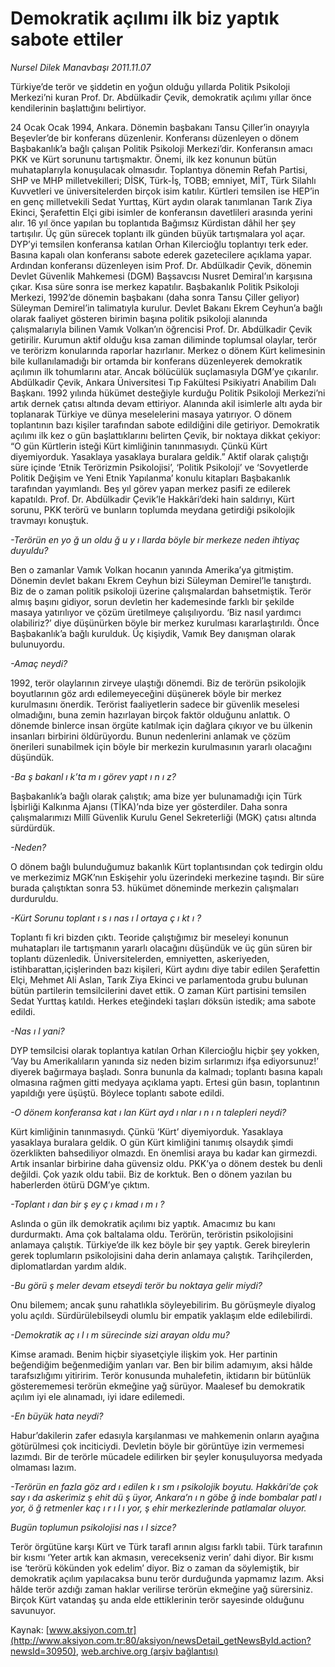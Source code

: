 # Demokratik açılımı ilk biz yaptık sabote ettiler

*Nursel Dilek Manavbaşı 2011.11.07*

<font class="agenda2NewsSpot">
 Türkiye’de terör ve şiddetin en yoğun olduğu yıllarda Politik Psikoloji Merkezi’ni kuran Prof. Dr. Abdülkadir Çevik, demokratik açılımı yıllar önce kendilerinin başlattığını belirtiyor.
</font>
<font class="newsDetail">
 <p>
  24 Ocak Ocak 1994, Ankara. Dönemin başbakanı Tansu Çiller’in onayıyla Beşevler’de bir konferans düzenlenir. Konferansı düzenleyen o dönem Başbakanlık’a bağlı çalışan Politik Psikoloji Merkezi’dir. Konferansın amacı PKK ve Kürt sorununu tartışmaktır. Önemi, ilk kez konunun bütün muhataplarıyla konuşulacak olmasıdır. Toplantıya dönemin Refah Partisi, SHP ve MHP milletvekilleri; DİSK, Türk-İş, TOBB; emniyet, MİT, Türk Silahlı Kuvvetleri ve üniversitelerden birçok isim katılır. Kürtleri temsilen ise HEP’in en genç milletvekili Sedat Yurttaş, Kürt aydın olarak tanımlanan Tarık Ziya Ekinci, Şerafettin Elçi gibi isimler de konferansın davetlileri arasında yerini alır. 16 yıl önce yapılan bu toplantıda Bağımsız Kürdistan dâhil her şey tartışılır. Üç gün sürecek toplantı ilk günden büyük tartışmalara yol açar. DYP’yi temsilen konferansa katılan Orhan Kilercioğlu toplantıyı terk eder. Basına kapalı olan konferansı sabote ederek gazetecilere açıklama yapar. Ardından konferansı düzenleyen isim Prof. Dr. Abdülkadir Çevik, dönemin Devlet Güvenlik Mahkemesi (DGM) Başsavcısı Nusret Demiral’ın karşısına çıkar. Kısa süre sonra ise merkez kapatılır. Başbakanlık Politik Psikoloji Merkezi, 1992’de dönemin başbakanı (daha sonra Tansu Çiller geliyor) Süleyman Demirel’in talimatıyla kurulur. Devlet Bakanı Ekrem Ceyhun’a bağlı olarak faaliyet gösteren birimin başına politik psikoloji alanında çalışmalarıyla bilinen Vamık Volkan’ın öğrencisi Prof. Dr. Abdülkadir Çevik getirilir. Kurumun aktif olduğu kısa zaman diliminde toplumsal olaylar, terör ve terörizm konularında raporlar hazırlanır. Merkez o dönem Kürt kelimesinin bile kullanılamadığı bir ortamda bir konferans düzenleyerek demokratik açılımın ilk tohumlarını atar. Ancak bölücülük suçlamasıyla DGM’ye çıkarılır. Abdülkadir Çevik, Ankara Üniversitesi Tıp Fakültesi Psikiyatri Anabilim Dalı Başkanı. 1992 yılında hükümet desteğiyle kurduğu Politik Psikoloji Merkezi’ni artık dernek çatısı altında devam ettiriyor. Alanında akil isimlerle altı ayda bir toplanarak Türkiye ve dünya meselelerini masaya yatırıyor. O dönem toplantının bazı kişiler tarafından sabote edildiğini dile getiriyor. Demokratik açılımı ilk kez o gün başlattıklarını belirten Çevik, bir noktaya dikkat çekiyor: “O gün Kürtlerin isteği Kürt kimliğinin tanınmasıydı. Çünkü Kürt diyemiyorduk. Yasaklaya yasaklaya buralara geldik.” Aktif olarak çalıştığı süre içinde ‘Etnik Terörizmin Psikolojisi’, ‘Politik Psikoloji’ ve ‘Sovyetlerde Politik Değişim ve Yeni Etnik Yapılanma’ konulu kitapları Başbakanlık tarafından yayımlandı. Beş yıl görev yapan merkez pasifi ze edilerek kapatıldı. Prof. Dr. Abdülkadir Çevik’le Hakkâri’deki hain saldırıyı, Kürt sorunu, PKK terörü ve bunların toplumda meydana getirdiği psikolojik travmayı konuştuk.
 </p>
 <p>
  <em>
   -Terörün en yo
  </em>
  <em>
   ğ
  </em>
  <em>
   un oldu
  </em>
  <em>
   ğ
  </em>
  <em>
   u y
  </em>
  <em>
   ı
  </em>
  <em>
   llarda böyle bir merkeze
  </em>
  <em>
  </em>
  <em>
   neden ihtiyaç duyuldu?
  </em>
 </p>
 <p>
  Ben o zamanlar Vamık Volkan hocanın yanında Amerika’ya gitmiştim. Dönemin devlet bakanı Ekrem Ceyhun bizi Süleyman Demirel’le tanıştırdı. Biz de o zaman politik psikoloji üzerine çalışmalardan bahsetmiştik. Terör almış başını gidiyor, sorun devletin her kademesinde farklı bir şekilde masaya yatırılıyor ve çözüm üretilmeye çalışılıyordu. ‘Biz nasıl yardımcı olabiliriz?’ diye düşünürken böyle bir merkez kurulması kararlaştırıldı. Önce Başbakanlık’a bağlı kurulduk. Üç kişiydik, Vamık Bey danışman olarak bulunuyordu.
 </p>
 <p>
  <em>
   -Amaç neydi?
  </em>
 </p>
 <p>
  1992, terör olaylarının zirveye ulaştığı dönemdi. Biz de terörün psikolojik boyutlarının göz ardı edilemeyeceğini düşünerek böyle bir merkez kurulmasını önerdik. Terörist faaliyetlerin sadece bir güvenlik meselesi olmadığını, buna zemin hazırlayan birçok faktör olduğunu anlattık. O dönemde binlerce insan örgüte katılmak için dağlara çıkıyor ve bu ülkenin insanları birbirini öldürüyordu. Bunun nedenlerini anlamak ve çözüm önerileri sunabilmek için böyle bir merkezin kurulmasının yararlı olacağını düşündük.
 </p>
 <p>
  <em>
   -Ba
  </em>
  <em>
   ş
  </em>
  <em>
   bakanl
  </em>
  <em>
   ı
  </em>
  <em>
   k’ta m
  </em>
  <em>
   ı
  </em>
  <em>
   görev yapt
  </em>
  <em>
   ı
  </em>
  <em>
   n
  </em>
  <em>
   ı
  </em>
  <em>
   z?
  </em>
 </p>
 <p>
  Başbakanlık’a bağlı olarak çalıştık; ama bize yer bulunamadığı için Türk İşbirliği Kalkınma Ajansı (TİKA)’nda bize yer gösterdiler. Daha sonra çalışmalarımızı Millî Güvenlik Kurulu Genel Sekreterliği (MGK) çatısı altında sürdürdük.
 </p>
 <p>
  <em>
   -Neden?
  </em>
 </p>
 <p>
  O dönem bağlı bulunduğumuz bakanlık Kürt toplantısından çok tedirgin oldu ve merkezimiz MGK’nın Eskişehir yolu üzerindeki merkezine taşındı. Bir süre burada çalıştıktan sonra 53. hükümet döneminde merkezin çalışmaları durduruldu.
 </p>
 <p>
  <em>
   -Kürt Sorunu toplant
  </em>
  <em>
   ı
  </em>
  <em>
   s
  </em>
  <em>
   ı
  </em>
  <em>
   nas
  </em>
  <em>
   ı
  </em>
  <em>
   l ortaya ç
  </em>
  <em>
   ı
  </em>
  <em>
   kt
  </em>
  <em>
   ı
  </em>
  <em>
   ?
  </em>
 </p>
 <p>
  Toplantı fi kri bizden çıktı. Teoride çalıştığımız bir meseleyi konunun muhatapları ile tartışmanın yararlı olacağını düşündük ve üç gün süren bir toplantı düzenledik. Üniversitelerden, emniyetten, askeriyeden, istihbarattan,içişlerinden bazı kişileri, Kürt aydını diye tabir edilen Şerafettin Elçi, Mehmet Ali Aslan, Tarık Ziya Ekinci ve parlamentoda grubu bulunan bütün partilerin temsilcilerini davet ettik. O zaman Kürt partisini temsilen Sedat Yurttaş katıldı. Herkes eteğindeki taşları döksün istedik; ama sabote edildi.
 </p>
 <p>
  <em>
   -Nas
  </em>
  <em>
   ı
  </em>
  <em>
   l yani?
  </em>
 </p>
 <p>
  DYP temsilcisi olarak toplantıya katılan Orhan Kilercioğlu hiçbir şey yokken, ‘Vay bu Amerikalıların yanında siz neden bizim sırlarımızı ifşa ediyorsunuz!’ diyerek bağırmaya başladı. Sonra bununla da kalmadı; toplantı basına kapalı olmasına rağmen gitti medyaya açıklama yaptı. Ertesi gün basın, toplantının yapıldığı yere üşüştü. Böylece toplantı sabote edildi.
 </p>
 <p>
  <em>
   -O dönem konferansa kat
  </em>
  <em>
   ı
  </em>
  <em>
   lan Kürt ayd
  </em>
  <em>
   ı
  </em>
  <em>
   nlar
  </em>
  <em>
   ı
  </em>
  <em>
   n
  </em>
  <em>
   ı
  </em>
  <em>
   n talepleri
  </em>
  <em>
  </em>
  <em>
   neydi?
  </em>
  <em>
  </em>
 </p>
 <p>
  Kürt kimliğinin tanınmasıydı. Çünkü ‘Kürt’ diyemiyorduk. Yasaklaya yasaklaya buralara geldik. O gün Kürt kimliğini tanımış olsaydık şimdi özerklikten bahsediliyor olmazdı. En önemlisi araya bu kadar kan girmezdi. Artık insanlar birbirine daha güvensiz oldu. PKK’ya o dönem destek bu denli değildi. Çok yazık oldu tabii. Biz de korktuk. Ben o dönem yazılan bu haberlerden ötürü DGM’ye çıktım.
 </p>
 <p>
  <em>
   -Toplant
  </em>
  <em>
   ı
  </em>
  <em>
   dan bir
  </em>
  <em>
   ş
  </em>
  <em>
   ey ç
  </em>
  <em>
   ı
  </em>
  <em>
   kmad
  </em>
  <em>
   ı
  </em>
  <em>
   m
  </em>
  <em>
   ı
  </em>
  <em>
   ?
  </em>
 </p>
 <p>
  Aslında o gün ilk demokratik açılımı biz yaptık. Amacımız bu kanı durdurmaktı. Ama çok baltalama oldu. Terörün, teröristin psikolojisini anlamaya çalıştık. Türkiye’de ilk kez böyle bir şey yaptık. Gerek bireylerin gerek toplumların psikolojisini daha derin anlamaya çalıştık. Tarihçilerden, diplomatlardan yardım aldık.
 </p>
 <p>
  <em>
   -Bu görü
  </em>
  <em>
   ş
  </em>
  <em>
   meler devam etseydi terör bu noktaya
  </em>
  <em>
  </em>
  <em>
   gelir miydi?
  </em>
 </p>
 <p>
  Onu bilemem; ancak şunu rahatlıkla söyleyebilirim. Bu görüşmeyle diyalog yolu açıldı. Sürdürülebilseydi olumlu bir empatik yaklaşım elde edilebilirdi.
 </p>
 <p>
  <em>
   -Demokratik aç
  </em>
  <em>
   ı
  </em>
  <em>
   l
  </em>
  <em>
   ı
  </em>
  <em>
   m sürecinde sizi arayan
  </em>
  <em>
  </em>
  <em>
   oldu mu?
  </em>
 </p>
 <p>
  Kimse aramadı. Benim hiçbir siyasetçiyle ilişkim yok. Her partinin beğendiğim beğenmediğim yanları var. Ben bir bilim adamıyım, aksi hâlde tarafsızlığımı yitiririm. Terör konusunda muhalefetin, iktidarın bir bütünlük gösterememesi terörün ekmeğine yağ sürüyor. Maalesef bu demokratik açılım iyi ele alınamadı, iyi idare edilemedi.
 </p>
 <p>
  <em>
   -En büyük hata neydi?
  </em>
 </p>
 <p>
  Habur’dakilerin zafer edasıyla karşılanması ve mahkemenin onların ayağına götürülmesi çok inciticiydi. Devletin böyle bir görüntüye izin vermemesi lazımdı. Bir de terörle mücadele edilirken bir şeyler konuşuluyorsa medyada olmaması lazım.
 </p>
 <p>
  <em>
   -Terörün en fazla göz ard
  </em>
  <em>
   ı
  </em>
  <em>
   edilen k
  </em>
  <em>
   ı
  </em>
  <em>
   sm
  </em>
  <em>
   ı
  </em>
  <em>
   psikolojik boyutu.
  </em>
  <em>
  </em>
  <em>
   Hakkâri’de çok say
  </em>
  <em>
   ı
  </em>
  <em>
   da askerimiz
  </em>
  <em>
   ş
  </em>
  <em>
   ehit dü
  </em>
  <em>
   ş
  </em>
  <em>
   üyor,
  </em>
  <em>
  </em>
  <em>
   Ankara’n
  </em>
  <em>
   ı
  </em>
  <em>
   n göbe
  </em>
  <em>
   ğ
  </em>
  <em>
   inde bombalar patl
  </em>
  <em>
   ı
  </em>
  <em>
   yor, ö
  </em>
  <em>
   ğ
  </em>
  <em>
   retmenler
  </em>
  <em>
  </em>
  <em>
   kaç
  </em>
  <em>
   ı
  </em>
  <em>
   r
  </em>
  <em>
   ı
  </em>
  <em>
   l
  </em>
  <em>
   ı
  </em>
  <em>
   yor,
  </em>
  <em>
   ş
  </em>
  <em>
   ehir merkezlerinde patlamalar oluyor.
  </em>
 </p>
 <p>
  <em>
   Bugün toplumun psikolojisi nas
  </em>
  <em>
   ı
  </em>
  <em>
   l sizce?
  </em>
 </p>
 <p>
  Terör örgütüne karşı Kürt ve Türk tarafl arının algısı farklı tabii. Türk tarafının bir kısmı ‘Yeter artık kan akmasın, verecekseniz verin’ dahi diyor. Bir kısmı ise ‘terörü kökünden yok edelim’ diyor. Biz o zaman da söylemiştik, bir demokratik açılım yapılacaksa bunu terör durduğunda yapmamız lazım. Aksi hâlde terör azdığı zaman haklar verilirse terörün ekmeğine yağ sürersiniz. Birçok Kürt vatandaş şu anda elde ettiklerinin terör sayesinde olduğunu savunuyor.
 </p>
</font>

Kaynak: [www.aksiyon.com.tr](http://www.aksiyon.com.tr:80/aksiyon/newsDetail_getNewsById.action?newsId=30950), [web.archive.org (arşiv bağlantısı)](http://web.archive.org/web/20111113195123/http://www.aksiyon.com.tr:80/aksiyon/newsDetail_getNewsById.action?newsId=30950)
